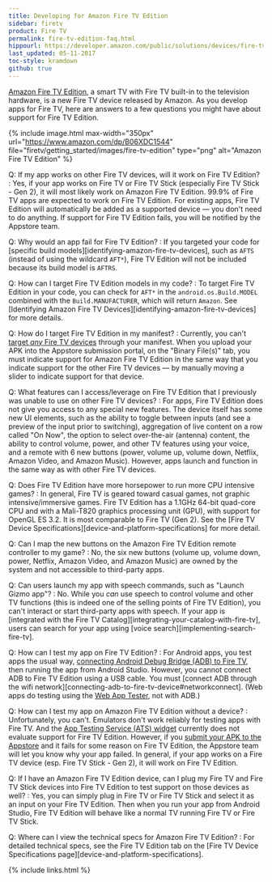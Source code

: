 ```yaml
---
title: Developing for Amazon Fire TV Edition
sidebar: firetv
product: Fire TV
permalink: fire-tv-edition-faq.html
hippourl: https://developer.amazon.com/public/solutions/devices/fire-tv/docs/fire-tv-edition-faq
last_updated: 05-11-2017
toc-style: kramdown
github: true
---
```


[Amazon Fire TV Edition](https://www.amazon.com/dp/B06XDC1544), a smart TV with Fire TV built-in to the television hardware, is a new Fire TV device released by Amazon. As you develop apps for Fire TV, here are answers to a few questions you might have about support for Fire TV Edition.

{% include image.html max-width="350px" url="https://www.amazon.com/dp/B06XDC1544" file="firetv/getting_started/images/fire-tv-edition" type="png" alt="Amazon Fire TV Edition" %}

Q: If my app works on other Fire TV devices, will it work on Fire TV Edition?
:  Yes, if your app works on Fire TV or Fire TV Stick (especially Fire TV Stick - Gen 2), it will most likely work on Amazon Fire TV Edition. 99.9% of Fire TV apps are expected to work on Fire TV Edition. For existing apps, Fire TV Edition will automatically be added as a supported device &mdash; you don't need to do anything. If support for Fire TV Edition fails, you will be notified by the Appstore team.

Q: Why would an app fail for Fire TV Edition?
:  If you targeted your code for [specific build models][identifying-amazon-fire-tv-devices], such as `AFTS` (instead of using the wildcard `AFT*`), Fire TV Edition will not be included because its build model is `AFTRS`.

Q: How can I target Fire TV Edition models in my code?
:  To target Fire TV Edition in your code, you can check for `AFT*` in the `android.os.Build.MODEL` combined with the `Build.MANUFACTURER`, which will return `Amazon`. See [Identifying Amazon Fire TV Devices][identifying-amazon-fire-tv-devices] for more details.

Q: How do I target Fire TV Edition in my manifest?
:  Currently, you can't [target *any* Fire TV devices](https://developer.amazon.com/public/support/submitting-your-app/tech-docs/getting-started-with-device-targeting) through your manifest. When you upload your APK into the Appstore submission portal, on the "Binary File(s)" tab, you must indicate support for Amazon Fire TV Edition in the same way that you indicate support for the other Fire TV devices &mdash; by manually moving a slider to indicate support for that device.

Q: What features can I access/leverage on Fire TV Edition that I previously was unable to use on other Fire TV devices?
:  For apps, Fire TV Edition does not give you access to any special new features. The device itself has some new UI elements, such as the ability to toggle between inputs (and see a preview of the input prior to switching), aggregation of live content on a row called "On Now", the option to select over-the-air (antenna) content, the ability to control volume, power, and other TV features using your voice, and a remote with 6 new buttons (power, volume up, volume down, Netflix, Amazon Video, and Amazon Music). However, apps launch and function in the same way as with other Fire TV devices.

Q: Does Fire TV Edition have more horsepower to run more CPU intensive games?
:  In general, Fire TV is geared toward casual games, not graphic intensive/immersive games. Fire TV Edition has a 1.1GHz 64-bit quad-core CPU and with a Mali-T820 graphics processing unit (GPU), with support for OpenGL ES 3.2. It is most comparable to Fire TV (Gen 2).  See the [Fire TV Device Specifications][device-and-platform-specifications] for more detail.

Q: Can I map the new buttons on the Amazon Fire TV Edition remote controller to my game?
:  No, the six new buttons (volume up, volume down, power, Netflix, Amazon Video, and Amazon Music) are owned by the system and not accessible to third-party apps.

Q: Can users launch my app with speech commands, such as "Launch Gizmo app"?
: No. While you *can* use speech to control volume and other TV functions (this is indeed one of the selling points of Fire TV Edition), you can't interact or start third-party apps with speech. If your app is [integrated with the Fire TV Catalog][integrating-your-catalog-with-fire-tv], users can search for your app using [voice search][implementing-search-fire-tv].

Q: How can I test my app on Fire TV Edition?
: For Android apps, you test apps the usual way, [connecting Android Debug Bridge (ADB) to Fire TV](connecting-adb-to-fire-tv-device), then running the app from Android Studio. However, you cannot connect ADB to Fire TV Edition using a USB cable. You must [connect ADB through the wifi network][connecting-adb-to-fire-tv-device#networkconnect]. (Web apps do testing using the [Web App Tester](https://developer.amazon.com/public/solutions/platforms/webapps/docs/tester.html), not with ADB.)

Q: How can I test my app on Amazon Fire TV Edition without a device?
:  Unfortunately, you can't. Emulators don't work reliably for testing apps with Fire TV. And the [App Testing Service (ATS) widget](https://developer.amazon.com/app-testing-service) currently does not evaluate support for Fire TV Edition. However, if you [submit your APK to the Appstore](https://developer.amazon.com/public/support/submitting-your-app/tech-docs/submitting-apps-to-amazon-appstore) and it fails for some reason on Fire TV Edition, the Appstore team will let you know why your app failed. In general, if your app works on a Fire TV device (esp. Fire TV Stick - Gen 2), it will work on Fire TV Edition.

Q: If I have an Amazon Fire TV Edition device, can I plug my Fire TV and Fire TV Stick devices into Fire TV Edition to test support on those devices as well?
:  Yes, you can simply plug in Fire TV or Fire TV Stick and select it as an input on your Fire TV Edition. Then when you run your app from Android Studio, Fire TV Edition will behave like a normal TV running Fire TV or Fire TV Stick.

Q: Where can I view the technical specs for Amazon Fire TV Edition?
:  For detailed technical specs, see the Fire TV Edition tab on the [Fire TV Device Specifications page][device-and-platform-specifications].

{% include links.html %}
